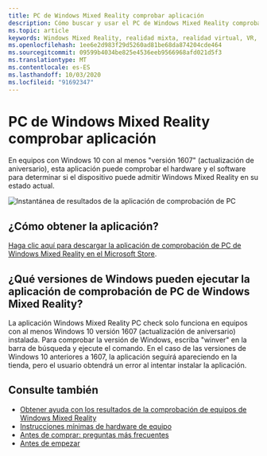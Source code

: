 ```yaml
---
title: PC de Windows Mixed Reality comprobar aplicación
description: Cómo buscar y usar el PC de Windows Mixed Reality comprobar la aplicación para probar la compatibilidad del equipo antes de adquirir un casco de la realidad mixta de Windows.
ms.topic: article
keywords: Windows Mixed Reality, realidad mixta, realidad virtual, VR, MR, compatible, compatibilidad, equipo, requisitos del sistema
ms.openlocfilehash: 1ee6e2d983f29d5260ad81be68da874204cde464
ms.sourcegitcommit: 09599b4034be825e4536eeb9566968afd021d5f3
ms.translationtype: MT
ms.contentlocale: es-ES
ms.lasthandoff: 10/03/2020
ms.locfileid: "91692347"
---
```

# <a name="windows-mixed-reality-pc-check-app"></a>PC de Windows Mixed Reality comprobar aplicación

En equipos con Windows 10 con al menos "versión 1607" (actualización de aniversario), esta aplicación puede comprobar el hardware y el software para determinar si el dispositivo puede admitir Windows Mixed Reality en su estado actual. 

![Instantánea de resultados de la aplicación de comprobación de PC](images/450px-snapshot-of-results-from-pc-check-app.png)

## <a name="how-do-i-get-the-app"></a>¿Cómo obtener la aplicación?

[Haga clic aquí para descargar la aplicación de comprobación de PC de Windows Mixed Reality en el Microsoft Store](https://www.microsoft.com/en-us/store/p/windows-mixed-reality-pc-check/9nzvl19n7cnc).

## <a name="what-versions-of-windows-can-run-the-windows-mixed-reality-pc-check-app"></a>¿Qué versiones de Windows pueden ejecutar la aplicación de comprobación de PC de Windows Mixed Reality?

La aplicación Windows Mixed Reality PC check solo funciona en equipos con al menos Windows 10 versión 1607 (actualización de aniversario) instalada. Para comprobar la versión de Windows, escriba "winver" en la barra de búsqueda y ejecute el comando. En el caso de las versiones de Windows 10 anteriores a 1607, la aplicación seguirá apareciendo en la tienda, pero el usuario obtendrá un error al intentar instalar la aplicación.

## <a name="see-also"></a>Consulte también
* [Obtener ayuda con los resultados de la comprobación de equipos de Windows Mixed Reality](https://support.microsoft.com/en-us/help/4045777/windows-10-get-help-with-pc-compatibility-in-windows-mixed-reality)
* [Instrucciones mínimas de hardware de equipo](windows-mixed-reality-minimum-pc-hardware-compatibility-guidelines.md)
* [Antes de comprar: preguntas más frecuentes](before-you-buy-faqs.md)
* [Antes de empezar](before-you-start.md)
